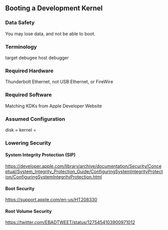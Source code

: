 ## Booting a Development Kernel

### Data Safety

You may lose data, and not be able to boot.

### Terminology

target debugee
host debugger

### Required Hardware

Thunderbolt Ethernet, not USB Ethernet, or FireWire

### Required Software

Matching KDKs from Apple Developer Website

### Assumed Configuration

disk = 
kernel = 

### Lowering Security

#### System Integrity Protection (SIP)

https://developer.apple.com/library/archive/documentation/Security/Conceptual/System_Integrity_Protection_Guide/ConfiguringSystemIntegrityProtection/ConfiguringSystemIntegrityProtection.html

#### Boot Security

https://support.apple.com/en-us/HT208330

#### Root Volume Security

https://twitter.com/EBADTWEET/status/1275454103900971012
